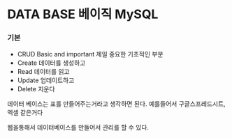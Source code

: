 # DATA BASE 베이직 MySQL

### 기본

- CRUD Basic and important 제일 중요한 기초적인 부분
- Create 데이터를 생성하고
- Read 데이터를 읽고
- Update 업데이트하고
- Delete 지운다

데이터 베이스는 표를 만들어주는거라고 생각하면 된다. 예를들어서 구글스프레드시트, 엑셀 같은거다

웹을통해서 데이터베이스를 만들어서 관리를 할 수 있다.
